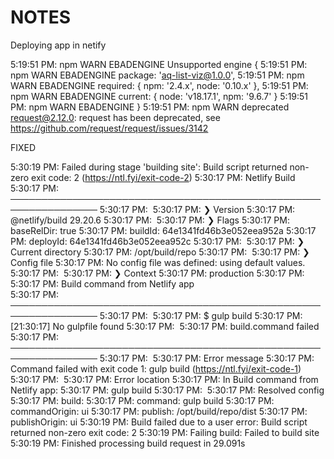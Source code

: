 # NOTES

Deploying app in netify

5:19:51 PM: npm WARN EBADENGINE Unsupported engine {
5:19:51 PM: npm WARN EBADENGINE   package: 'aq-list-viz@1.0.0',
5:19:51 PM: npm WARN EBADENGINE   required: { npm: '2.4.x', node: '0.10.x' },
5:19:51 PM: npm WARN EBADENGINE   current: { node: 'v18.17.1', npm: '9.6.7' }
5:19:51 PM: npm WARN EBADENGINE }
5:19:51 PM: npm WARN deprecated request@2.12.0: request has been deprecated, see https://github.com/request/request/issues/3142

FIXED


5:30:19 PM: Failed during stage 'building site': Build script returned non-zero exit code: 2 (https://ntl.fyi/exit-code-2)
5:30:17 PM: Netlify Build                                                 
5:30:17 PM: ────────────────────────────────────────────────────────────────
5:30:17 PM: ​
5:30:17 PM: ❯ Version
5:30:17 PM:   @netlify/build 29.20.6
5:30:17 PM: ​
5:30:17 PM: ❯ Flags
5:30:17 PM:   baseRelDir: true
5:30:17 PM:   buildId: 64e1341fd46b3e052eea952a
5:30:17 PM:   deployId: 64e1341fd46b3e052eea952c
5:30:17 PM: ​
5:30:17 PM: ❯ Current directory
5:30:17 PM:   /opt/build/repo
5:30:17 PM: ​
5:30:17 PM: ❯ Config file
5:30:17 PM:   No config file was defined: using default values.
5:30:17 PM: ​
5:30:17 PM: ❯ Context
5:30:17 PM:   production
5:30:17 PM: ​
5:30:17 PM: Build command from Netlify app                                
5:30:17 PM: ────────────────────────────────────────────────────────────────
5:30:17 PM: ​
5:30:17 PM: $ gulp build
5:30:17 PM: [21:30:17] No gulpfile found
5:30:17 PM: ​
5:30:17 PM: build.command failed                                        
5:30:17 PM: ────────────────────────────────────────────────────────────────
5:30:17 PM: ​
5:30:17 PM:   Error message
5:30:17 PM:   Command failed with exit code 1: gulp build (https://ntl.fyi/exit-code-1)
5:30:17 PM: ​
5:30:17 PM:   Error location
5:30:17 PM:   In Build command from Netlify app:
5:30:17 PM:   gulp build
5:30:17 PM: ​
5:30:17 PM:   Resolved config
5:30:17 PM:   build:
5:30:17 PM:     command: gulp build
5:30:17 PM:     commandOrigin: ui
5:30:17 PM:     publish: /opt/build/repo/dist
5:30:17 PM:     publishOrigin: ui
5:30:19 PM: Build failed due to a user error: Build script returned non-zero exit code: 2
5:30:19 PM: Failing build: Failed to build site
5:30:19 PM: Finished processing build request in 29.091s
